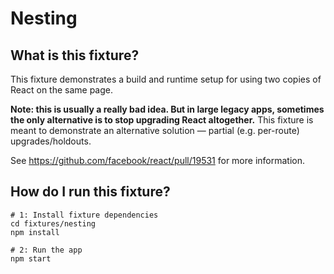 # Nesting

## What is this fixture?

This fixture demonstrates a build and runtime setup for using two copies of React on the same page.

**Note: this is usually a really bad idea. But in large legacy apps, sometimes the only alternative is to stop upgrading React altogether.** This fixture is meant to demonstrate an alternative solution — partial (e.g. per-route) upgrades/holdouts.

See https://github.com/facebook/react/pull/19531 for more information.

## How do I run this fixture?

```shell
# 1: Install fixture dependencies
cd fixtures/nesting
npm install

# 2: Run the app
npm start
```
